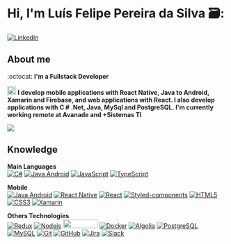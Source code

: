 # Hi, I'm Luís Felipe Pereira da Silva 🗃️:

[![LinkedIn](https://user-images.githubusercontent.com/37448340/87267194-5a2c8c80-c49d-11ea-95a5-993860580961.png)](https://www.linkedin.com/in/luis-felipe-029459182/)

## About me

:octocat: <strong>I'm a Fullstack Developer</strong>

<img src="https://media.giphy.com/media/WUlplcMpOCEmTGBtBW/giphy.gif" width="20">  **I develop mobile applications with React Native, Java to Android, Xamarin and Firebase, and web applications with React. I also develop applications with C # .Net, Java, MySql and PostgreSQL. I'm currently working remote at Avanade and +Sistemas TI** 


<img align='center' src="https://github-readme-stats.vercel.app/api?username=LuisFelipePereiraDaSilva">


## Knowledge

**Main Languages**
<br/>
[![C#](https://img.shields.io/badge/C%23-.Net-blueviolet)](https://github.com/LuisFelipePereiraDaSilva/)
[![Java Android](https://img.shields.io/badge/Java-Android-green)](https://github.com/LuisFelipePereiraDaSilva/)
[![JavaScript](https://img.shields.io/badge/-JavaScript-black?style=flat-square&logo=javascript&link=https://github.com/ildaneta/)](https://github.com/LuisFelipePereiraDaSilva/)
[![TypeScript](https://img.shields.io/badge/-TypeScript-007ACC?style=flat-square&logo=typescript&link=https://github.com/LuisFelipePereiraDaSilva/)](https://github.com/LuisFelipePereiraDaSilva/)


**Mobile**
<br/>
[![Java Android](https://img.shields.io/badge/Java-Android-green)](https://github.com/LuisFelipePereiraDaSilva/)
[![React Native](https://img.shields.io/badge/-ReactNative-black?style=flat-square&logo=react)](https://github.com/LuisFelipePereiraDaSilva/)
[![React](https://img.shields.io/badge/-React-black?style=flat-square&logo=react&link=https://github.com/ildaneta/)](https://github.com/LuisFelipePereiraDaSilva/)
[![Styled-components](https://img.shields.io/badge/-Styled%20Components-pink?style=flat-square&logo=styled-components)](https://github.com/LuisFelipePereiraDaSilva/)
[![HTML5](https://img.shields.io/badge/-HTML5-E34F26?style=flat-square&logo=html5&logoColor=white&link=https://github.com/ildaneta/)](https://github.com/LuisFelipePereiraDaSilva/)
[![CSS3](https://img.shields.io/badge/-CSS3-1572B6?style=flat-square&logo=css3&link=https://github.com/ildaneta/)](https://github.com/LuisFelipePereiraDaSilva/)
[![Xamarin](https://img.shields.io/badge/%20-Xamarin-9cf)](https://github.com/LuisFelipePereiraDaSilva/)

**Others Technologies**
<br/>
[![Redux](https://img.shields.io/badge/-Redux-764ABC?style=flat-square&logo=redux&link=https://github.com/ildaneta/)](https://github.com/LuisFelipePereiraDaSilva/)
[![Nodejs](https://img.shields.io/badge/-Nodejs-black?style=flat-square&logo=Node.js&link=https://github.com/ildaneta/)](https://github.com/LuisFelipePereiraDaSilva/)
<img src="https://www.nicepng.com/png/detail/23-234867_firebase-vertical-lockup-logo-firebase-logo-firebase.png" width="80" height="20">
[![Docker](https://img.shields.io/badge/-Docker-black?style=flat-square&logo=docker&link=https://github.com/ildaneta/)](https://github.com/LuisFelipePereiraDaSilva/)
[![Algolia](https://img.shields.io/badge/-Algolia-94cafc?style=flat-square&logo=Algolia&link=https://github.com/ildaneta/)](https://github.com/LuisFelipePereiraDaSilva/)
[![PostgreSQL](https://img.shields.io/badge/-PostgreSQL-336791?style=flat-square&logo=postgresql&link=https://github.com/ildaneta/)](https://github.com/LuisFelipePereiraDaSilva/)
[![MySQL](https://img.shields.io/badge/-MySQL-a0c4db?style=flat-square&logo=mysql&link=https://github.com/ildaneta/)](https://github.com/LuisFelipePereiraDaSilva/)
[![Git](https://img.shields.io/badge/-Git-black?style=flat-square&logo=git&link=https://github.com/ildaneta/)](https://github.com/LuisFelipePereiraDaSilva/)
[![GitHub](https://img.shields.io/badge/-GitHub-181717?style=flat-square&logo=github&link=https://github.com/ildaneta/)](https://github.com/LuisFelipePereiraDaSilva//)
[![Jira](https://img.shields.io/badge/-Jira-0052CC?style=flat-square&logo=Jira&link=https://github.com/ildaneta/)](https://github.com/LuisFelipePereiraDaSilva/)
[![Slack](https://img.shields.io/badge/-Slack-4A154B?style=flat-square&logo=Slack&link=https://github.com/ildaneta/)](https://github.com/LuisFelipePereiraDaSilva/)

